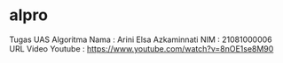 # alpro
Tugas UAS Algoritma
Nama : Arini Elsa Azkaminnati
NIM  : 21081000006
URL Video Youtube : https://www.youtube.com/watch?v=8nOE1se8M90

